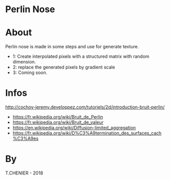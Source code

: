 # Perlin Nose

# About
Perlin nose is made in some steps and use for generate texture.
- 1: Create interpolated pixels with a structured matrix with random dimension.
- 2: replace the generated pixels by gradient scale
- 3: Coming soon.

# Infos
http://cochoy-jeremy.developpez.com/tutoriels/2d/introduction-bruit-perlin/
- https://fr.wikipedia.org/wiki/Bruit_de_Perlin
- https://fr.wikipedia.org/wiki/Bruit_de_valeur
- https://en.wikipedia.org/wiki/Diffusion-limited_aggregation
- https://fr.wikipedia.org/wiki/D%C3%A9termination_des_surfaces_cach%C3%A9es

# By
T.CHENIER - 2018